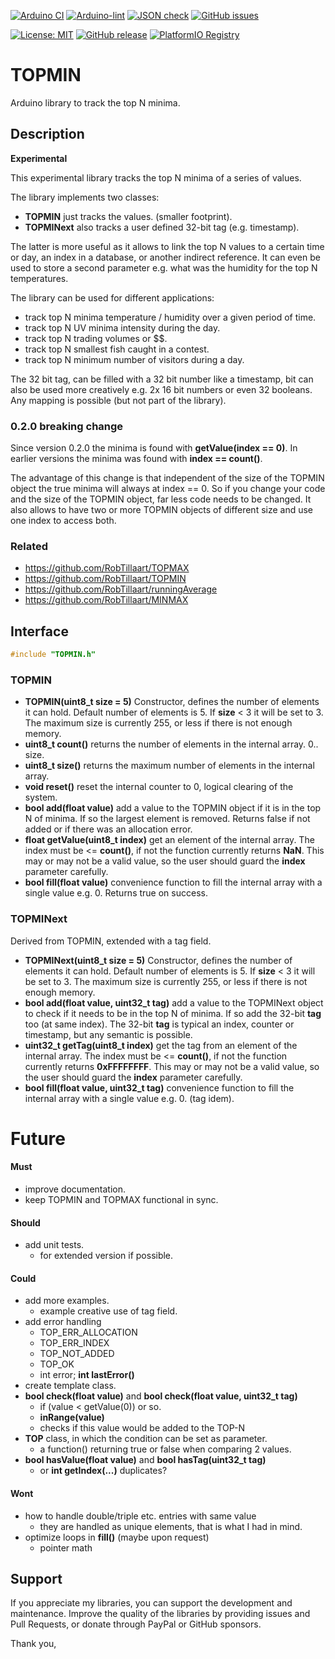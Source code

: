 
[![Arduino CI](https://github.com/RobTillaart/TOPMIN/workflows/Arduino%20CI/badge.svg)](https://github.com/marketplace/actions/arduino_ci)
[![Arduino-lint](https://github.com/RobTillaart/TOPMIN/actions/workflows/arduino-lint.yml/badge.svg)](https://github.com/RobTillaart/TOPMIN/actions/workflows/arduino-lint.yml)
[![JSON check](https://github.com/RobTillaart/TOPMIN/actions/workflows/jsoncheck.yml/badge.svg)](https://github.com/RobTillaart/TOPMIN/actions/workflows/jsoncheck.yml)
[![GitHub issues](https://img.shields.io/github/issues/RobTillaart/TOPMIN.svg)](https://github.com/RobTillaart/TOPMIN/issues)

[![License: MIT](https://img.shields.io/badge/license-MIT-green.svg)](https://github.com/RobTillaart/TOPMIN/blob/master/LICENSE)
[![GitHub release](https://img.shields.io/github/release/RobTillaart/TOPMIN.svg?maxAge=3600)](https://github.com/RobTillaart/TOPMIN/releases)
[![PlatformIO Registry](https://badges.registry.platformio.org/packages/robtillaart/library/TOPMIN.svg)](https://registry.platformio.org/libraries/robtillaart/TOPMIN)


# TOPMIN

Arduino library to track the top N minima.

## Description

**Experimental**

This experimental library tracks the top N minima of a series of values.

The library implements two classes:
- **TOPMIN** just tracks the values. (smaller footprint).
- **TOPMINext** also tracks a user defined 32-bit tag (e.g. timestamp).

The latter is more useful as it allows to link the top N values to a certain time
or day, an index in a database, or another indirect reference.
It can even be used to store a second parameter e.g. what was the humidity for
the top N temperatures.

The library can be used for different applications:
- track top N minima temperature / humidity over a given period of time.
- track top N UV minima intensity during the day.
- track top N trading volumes or $$.
- track top N smallest fish caught in a contest.
- track top N minimum number of visitors during a day.

The 32 bit tag, can be filled with a 32 bit number like a timestamp, bit can also
be used more creatively e.g. 2x 16 bit numbers or even 32 booleans.
Any mapping is possible (but not part of the library).


### 0.2.0 breaking change

Since version 0.2.0 the minima is found with **getValue(index == 0)**.
In earlier versions the minima was found with **index == count()**.

The advantage of this change is that independent of the size of the TOPMIN
object the true minima will always at index == 0. So if you change your code
and the size of the TOPMIN object, far less code needs to be changed.
It also allows to have two or more TOPMIN objects of different size and use one
index to access both.


### Related

- https://github.com/RobTillaart/TOPMAX
- https://github.com/RobTillaart/TOPMIN
- https://github.com/RobTillaart/runningAverage
- https://github.com/RobTillaart/MINMAX


## Interface

```cpp
#include "TOPMIN.h"
```

### TOPMIN

- **TOPMIN(uint8_t size = 5)** Constructor, defines the number of elements it can hold.
Default number of elements is 5. If **size** < 3 it will be set to 3.
The maximum size is currently 255, or less if there is not enough memory.
- **uint8_t count()** returns the number of elements in the internal array. 0.. size.
- **uint8_t size()** returns the maximum number of elements in the internal array.
- **void reset()** reset the internal counter to 0, logical clearing of the system.
- **bool add(float value)** add a value to the TOPMIN object if it is in the top N of minima.
If so the largest element is removed.
Returns false if not added or if there was an allocation error.
- **float getValue(uint8_t index)** get an element of the internal array.
The index must be <= **count()**, if not the function currently returns **NaN**.
This may or may not be a valid value, so the user should guard the **index** parameter carefully.
- **bool fill(float value)** convenience function to fill the internal array
with a single value e.g. 0. Returns true on success.


### TOPMINext

Derived from TOPMIN, extended with a tag field.

- **TOPMINext(uint8_t size = 5)** Constructor, defines the number of elements it can hold.
Default number of elements is 5. If **size** < 3 it will be set to 3.
The maximum size is currently 255, or less if there is not enough memory.
- **bool add(float value, uint32_t tag)** add a value to the TOPMINext object to check if
it needs to be in the top N of minima. If so add the 32-bit **tag** too (at same index).
The 32-bit **tag** is typical an index, counter or timestamp, but any semantic is possible.
- **uint32_t getTag(uint8_t index)** get the tag from an element of the internal array.
The index must be <= **count()**, if not the function currently returns **0xFFFFFFFF**.
This may or may not be a valid value, so the user should guard the **index** parameter carefully.
- **bool fill(float value, uint32_t tag)** convenience function to fill the internal array
with a single value e.g. 0. (tag idem).


# Future

#### Must

- improve documentation.
- keep TOPMIN and TOPMAX functional in sync.

#### Should

- add unit tests.
  - for extended version if possible.

#### Could

- add more examples.
  - example creative use of tag field.
- add error handling
  - TOP_ERR_ALLOCATION
  - TOP_ERR_INDEX
  - TOP_NOT_ADDED
  - TOP_OK
  - int error; **int lastError()**
- create template class.
- **bool check(float value)** and **bool check(float value, uint32_t tag)**
  - if (value < getValue(0)) or so.
  - **inRange(value)**
  - checks if this value would be added to the TOP-N
- **TOP** class, in which the condition can be set as parameter.
  - a function() returning true or false when comparing 2 values.
- **bool hasValue(float value)** and **bool hasTag(uint32_t tag)**
  - or **int getIndex(...)** duplicates?

#### Wont

- how to handle double/triple etc. entries with same value
  - they are handled as unique elements, that is what I had in mind.
- optimize loops in **fill()** (maybe upon request)
  - pointer math


## Support

If you appreciate my libraries, you can support the development and maintenance.
Improve the quality of the libraries by providing issues and Pull Requests, or
donate through PayPal or GitHub sponsors.

Thank you,

